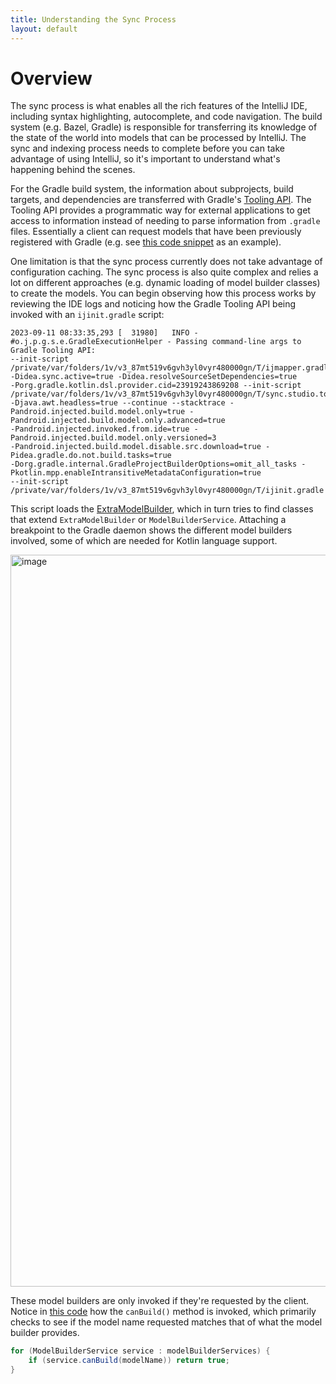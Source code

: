 ```yaml
---
title: Understanding the Sync Process
layout: default
---
```


# Overview

The sync process is what enables all the rich features of the IntelliJ IDE, including syntax highlighting, autocomplete, and code navigation. The build system (e.g. Bazel, Gradle) is
responsible for transferring its knowledge of the state of the world into models that can be processed by IntelliJ. The sync and indexing process needs to complete before you can
take advantage of using IntelliJ, so it's important to understand what's happening behind the scenes.

For the Gradle build system, the information about subprojects, build targets, and dependencies are transferred with Gradle's [Tooling API](https://docs.gradle.org/current/userguide/third_party_integration.html#embedding). The Tooling API provides a programmatic way for external applications to get access to information instead of needing to parse information from `.gradle` files. Essentially a client can request models
that have been previously registered with Gradle (e.g. see [this code snippet](https://github.com/square/affected-paths/blob/1dfb915c005730ee59b6155749880eb5d8d7b8bd/tooling/support/src/main/kotlin/com/squareup/tooling/support/SquareToolingPlugin.kt#L38) as an example).

One limitation is that the sync process currently does not take advantage of configuration caching. The sync process is also quite complex and relies a lot on different approaches (e.g. dynamic loading of model builder classes) to create the models. You can begin observing how this process works by reviewing the IDE logs and noticing how the Gradle Tooling API being invoked with an `ijinit.gradle` script:

```
2023-09-11 08:33:35,293 [  31980]   INFO - #o.j.p.g.s.e.GradleExecutionHelper - Passing command-line args to Gradle Tooling API: 
--init-script /private/var/folders/1v/v3_87mt519v6gvh3yl0vyr480000gn/T/ijmapper.gradle -Didea.sync.active=true -Didea.resolveSourceSetDependencies=true 
-Porg.gradle.kotlin.dsl.provider.cid=23919243869208 --init-script /private/var/folders/1v/v3_87mt519v6gvh3yl0vyr480000gn/T/sync.studio.tooling.gradle 
-Djava.awt.headless=true --continue --stacktrace -Pandroid.injected.build.model.only=true -Pandroid.injected.build.model.only.advanced=true 
-Pandroid.injected.invoked.from.ide=true -Pandroid.injected.build.model.only.versioned=3 
-Pandroid.injected.build.model.disable.src.download=true -Pidea.gradle.do.not.build.tasks=true 
-Dorg.gradle.internal.GradleProjectBuilderOptions=omit_all_tasks -Pkotlin.mpp.enableIntransitiveMetadataConfiguration=true 
--init-script /private/var/folders/1v/v3_87mt519v6gvh3yl0vyr480000gn/T/ijinit.gradle
```

This script loads the [ExtraModelBuilder](https://github.com/JetBrains/intellij-community/blob/53f8ee629ca0aafcf661b6f88c8fbf63d2b7b232/plugins/gradle/tooling-extension-impl/src/com/intellij/gradle/toolingExtension/impl/modelBuilder/ExtraModelBuilder.java#L53-L54), which in turn tries to find classes that extend `ExtraModelBuilder` or `ModelBuilderService`. Attaching a breakpoint to the Gradle daemon shows the different model builders involved, some of which are needed for Kotlin language support.

<img width="1171" alt="image" src="https://github.com/rogerhu/studying-android-studio-internals/assets/326857/bb296d04-9092-4c87-a76a-ef63c37f3c70">

These model builders are only invoked if they're requested by the client. Notice in [this code](https://github.com/JetBrains/intellij-community/blob/01288a51dc574d4ab37ea73a389f00bbfc7d10f5/plugins/gradle/tooling-extension-impl/src/com/intellij/gradle/toolingExtension/impl/modelBuilder/ExtraModelBuilder.java#L62-L64) how the `canBuild()` method is invoked, which primarily checks to see if the model name requested matches
that of what the model builder provides.

```java
for (ModelBuilderService service : modelBuilderServices) {
    if (service.canBuild(modelName)) return true;
}
```
